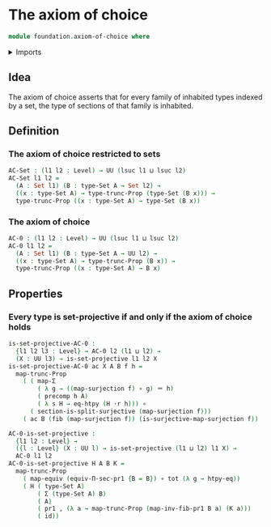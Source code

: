 # The axiom of choice

```agda
module foundation.axiom-of-choice where
```

<details><summary>Imports</summary>

```agda
open import foundation.dependent-pair-types
open import foundation.equivalences
open import foundation.fibers-of-maps
open import foundation.function-extensionality
open import foundation.functions
open import foundation.functoriality-dependent-pair-types
open import foundation.functoriality-propositional-truncation
open import foundation.homotopies
open import foundation.identity-types
open import foundation.projective-types
open import foundation.propositional-truncations
open import foundation.sections
open import foundation.sets
open import foundation.split-surjective-maps
open import foundation.surjective-maps
open import foundation.universe-levels
```

</details>

## Idea

The axiom of choice asserts that for every family of inhabited types indexed by a set, the type of sections of that family is inhabited.

## Definition

### The axiom of choice restricted to sets

```agda
AC-Set : (l1 l2 : Level) → UU (lsuc l1 ⊔ lsuc l2)
AC-Set l1 l2 =
  (A : Set l1) (B : type-Set A → Set l2) →
  ((x : type-Set A) → type-trunc-Prop (type-Set (B x))) →
  type-trunc-Prop ((x : type-Set A) → type-Set (B x))
```

### The axiom of choice

```agda
AC-0 : (l1 l2 : Level) → UU (lsuc l1 ⊔ lsuc l2)
AC-0 l1 l2 =
  (A : Set l1) (B : type-Set A → UU l2) →
  ((x : type-Set A) → type-trunc-Prop (B x)) →
  type-trunc-Prop ((x : type-Set A) → B x)
```

## Properties

### Every type is set-projective if and only if the axiom of choice holds

```agda
is-set-projective-AC-0 :
  {l1 l2 l3 : Level} → AC-0 l2 (l1 ⊔ l2) →
  (X : UU l3) → is-set-projective l1 l2 X
is-set-projective-AC-0 ac X A B f h =
  map-trunc-Prop
    ( ( map-Σ
        ( λ g → ((map-surjection f) ∘ g) ＝ h)
        ( precomp h A)
        ( λ s H → eq-htpy (H ·r h))) ∘
      ( section-is-split-surjective (map-surjection f)))
    ( ac B (fib (map-surjection f)) (is-surjective-map-surjection f))

AC-0-is-set-projective :
  {l1 l2 : Level} →
  ({l : Level} (X : UU l) → is-set-projective (l1 ⊔ l2) l1 X) →
  AC-0 l1 l2
AC-0-is-set-projective H A B K =
  map-trunc-Prop
    ( map-equiv (equiv-Π-sec-pr1 {B = B}) ∘ tot (λ g → htpy-eq))
    ( H ( type-Set A)
        ( Σ (type-Set A) B)
        ( A)
        ( pr1 , (λ a → map-trunc-Prop (map-inv-fib-pr1 B a) (K a)))
        ( id))
```
